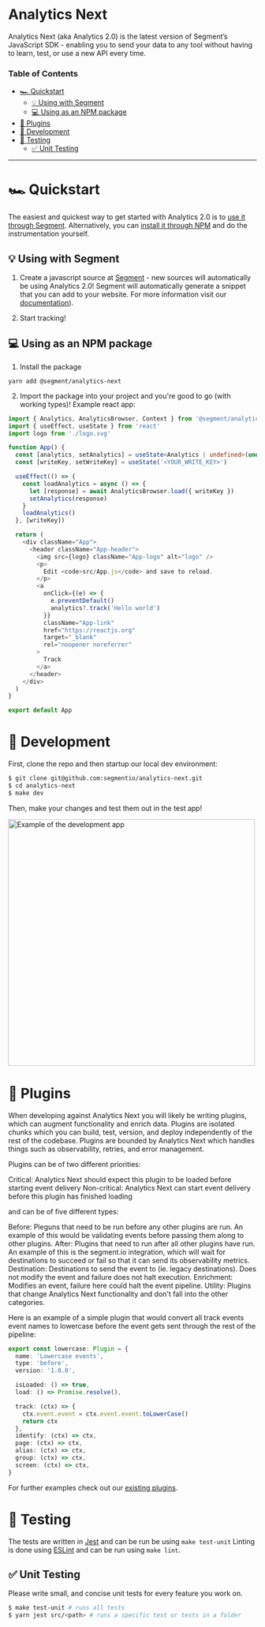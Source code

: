 # Analytics Next

Analytics Next (aka Analytics 2.0) is the latest version of Segment’s JavaScript SDK - enabling you to send your data to any tool without having to learn, test, or use a new API every time.

### Table of Contents

- [🏎️ Quickstart](#-quickstart)
  - [💡 Using with Segment](#-using-with-segment)
  - [💻 Using as an NPM package](#-using-as-an-npm-package)
- [🔌 Plugins](#-plugins)
- [🐒 Development](#-development)
- [🧪 Testing](#-testing)
  - [✅ Unit Testing](#-unit-testing)

---

# 🏎️ Quickstart

The easiest and quickest way to get started with Analytics 2.0 is to [use it through Segment](#-using-with-segment). Alternatively, you can [install it through NPM](#-using-as-an-npm-package) and do the instrumentation yourself.

## 💡 Using with Segment

1. Create a javascript source at [Segment](https://app.segment.com) - new sources will automatically be using Analytics 2.0! Segment will automatically generate a snippet that you can add to your website. For more information visit our [documentation](https://segment.com/docs/connections/sources/catalog/libraries/website/javascript/)).

2. Start tracking!

## 💻 Using as an NPM package

1. Install the package

```
yarn add @segment/analytics-next
```

2. Import the package into your project and you're good to go (with working types)! Example react app:

```ts
import { Analytics, AnalyticsBrowser, Context } from '@segment/analytics-next'
import { useEffect, useState } from 'react'
import logo from './logo.svg'

function App() {
  const [analytics, setAnalytics] = useState<Analytics | undefined>(undefined)
  const [writeKey, setWriteKey] = useState('<YOUR_WRITE_KEY>')

  useEffect(() => {
    const loadAnalytics = async () => {
      let [response] = await AnalyticsBrowser.load({ writeKey })
      setAnalytics(response)
    }
    loadAnalytics()
  }, [writeKey])

  return (
    <div className="App">
      <header className="App-header">
        <img src={logo} className="App-logo" alt="logo" />
        <p>
          Edit <code>src/App.js</code> and save to reload.
        </p>
        <a
          onClick={(e) => {
            e.preventDefault()
            analytics?.track('Hello world')
          }}
          className="App-link"
          href="https://reactjs.org"
          target="_blank"
          rel="noopener noreferrer"
        >
          Track
        </a>
      </header>
    </div>
  )
}

export default App
```

# 🐒 Development

First, clone the repo and then startup our local dev environment:

```sh
$ git clone git@github.com:segmentio/analytics-next.git
$ cd analytics-next
$ make dev
```

Then, make your changes and test them out in the test app!

<img src="https://user-images.githubusercontent.com/2866515/135407053-7561d522-b969-484d-8d3a-6f1c4d9c025b.gif" alt="Example of the development app" width="500px">

# 🔌 Plugins

When developing against Analytics Next you will likely be writing plugins, which can augment functionality and enrich data. Plugins are isolated chunks which you can build, test, version, and deploy independently of the rest of the codebase. Plugins are bounded by Analytics Next which handles things such as observability, retries, and error management.

Plugins can be of two different priorities:

Critical: Analytics Next should expect this plugin to be loaded before starting event delivery
Non-critical: Analytics Next can start event delivery before this plugin has finished loading

and can be of five different types:

Before: Pleguns that need to be run before any other plugins are run. An example of this would be validating events before passing them along to other plugins.
After: Plugins that need to run after all other plugins have run. An example of this is the segment.io integration, which will wait for destinations to succeed or fail so that it can send its observability metrics.
Destination: Destinations to send the event to (ie. legacy destinations). Does not modify the event and failure does not halt execution.
Enrichment: Modifies an event, failure here could halt the event pipeline.
Utility: Plugins that change Analytics Next functionality and don't fall into the other categories.

Here is an example of a simple plugin that would convert all track events event names to lowercase before the event gets sent through the rest of the pipeline:

```ts
export const lowercase: Plugin = {
  name: 'Lowercase events',
  type: 'before',
  version: '1.0.0',

  isLoaded: () => true,
  load: () => Promise.resolve(),

  track: (ctx) => {
    ctx.event.event = ctx.event.event.toLowerCase()
    return ctx
  },
  identify: (ctx) => ctx,
  page: (ctx) => ctx,
  alias: (ctx) => ctx,
  group: (ctx) => ctx,
  screen: (ctx) => ctx,
}
```

For further examples check out our [existing plugins](https://github.com/segmentio/analytics-next/tree/master/src/plugins).

# 🧪 Testing

The tests are written in [Jest](https://jestjs.io) and can be run be using `make test-unit`
Linting is done using [ESLint](https://github.com/typescript-eslint/typescript-eslint/) and can be run using `make lint`.

## ✅ Unit Testing

Please write small, and concise unit tests for every feature you work on.

```sh
$ make test-unit # runs all tests
$ yarn jest src/<path> # runs a specific test or tests in a folder
```
